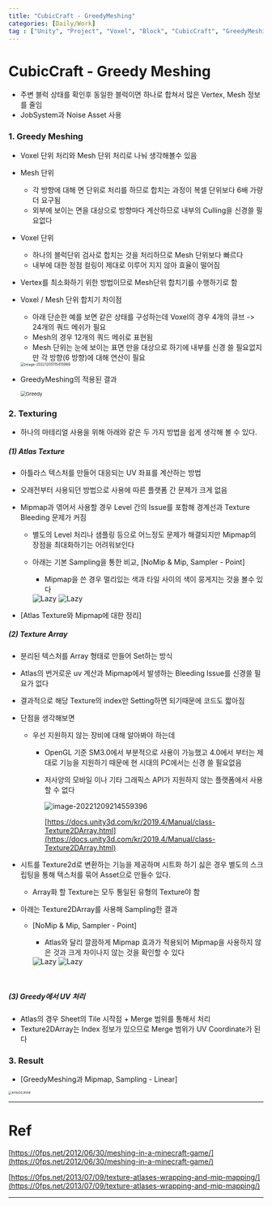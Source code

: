 ```yaml
---
title: "CubicCraft - GreedyMeshing"
categories: [Daily/Work]
tag : ["Unity", "Project", "Voxel", "Block", "CubicCraft", "GreedyMeshing"]
---
```




# CubicCraft - Greedy Meshing

- 주변 블럭 상태를 확인후 동일한 블럭이면 하나로 합쳐서 많은 Vertex, Mesh 정보를 줄임
- JobSystem과 Noise Asset 사용



### 1. Greedy Meshing

- Voxel 단위 처리와 Mesh 단위 처리로 나눠 생각해볼수 있음

- Mesh 단위 

  - 각 방향에 대해 면 단위로 처리를 하므로 합치는 과정이 복셀 단위보다 6배 가량 더 요구됨
  - 외부에 보이는 면을 대상으로 방향마다 계산하므로 내부의 Culling을 신경쓸 필요없다

- Voxel 단위

  - 하나의 블럭단위 검사로 합치는 것을 처리하므로 Mesh 단위보다 빠르다
  - 내부에 대한 정점 컬링이 제대로 이루어 지지 않아 효율이 떨어짐

- Vertex를 최소화하기 위한 방법이므로 Mesh단위 합치기를 수행하기로 함

- Voxel / Mesh 단위 합치기 차이점

  - 아래 단순한 예를 보면 같은 상태를 구성하는데 Voxel의 경우 4개의 큐브 -> 24개의 쿼드 메쉬가 필요
  - Mesh의 경우 12개의 쿼드 메쉬로 표현됨
  - Mesh 단위는 눈에 보이는 표면 만을 대상으로 하기에 내부를 신경 쓸 필요없지만 각 방향(6 방향)에 대해 연산이 필요
  
  <img src="https://raw.githubusercontent.com/hns17/ImageContainer/main/img/image-20221205115415969.png" alt="image-20221205115415969" style="zoom:50%;" />
  
- GreedyMeshing의 적용된 결과

  <img src="https://raw.githubusercontent.com/hns17/ImageContainer/main/img/Greedy.PNG" alt="Greedy" style="zoom:67%;" />

### 2. Texturing

- 하나의 마테리얼 사용을 위해 아래와 같은 두 가지 방법을 쉽게 생각해 볼 수 있다.

##### (1)  Atlas Texture

- 아틀라스 텍스처를 만들어 대응되는 UV 좌표를 계산하는 방법

- 오래전부터 사용되던 방법으로 사용에 따른 플랫폼 간 문제가 크게 없음

- Mipmap과 엮어서 사용할 경우 Level 간의 Issue를 포함해 경계선과 Texture Bleeding  문제가 커짐

  - 별도의 Level 처리나 샘플링 등으로 어느정도 문제가 해결되지만 Mipmap의 장점을 최대화하기는 어려워보인다

  - 아래는 기본 Sampling을 통한 비교, [NoMip & Mip, Sampler - Point]

    - Mipmap을 쓴 경우 멀리있는 색과 타일 사이의 색이 뭉게지는 것을 볼수 있다

    <div class='cocoen'>
        <img src = "https://raw.githubusercontent.com/hns17/ImageContainer/main/img/No_mip_point.png" alt="Lazy" style="max-width: none;">
        <img src = "https://raw.githubusercontent.com/hns17/ImageContainer/main/img/mip_point.png" alt="Lazy" style="max-width: 100%;">

    
       </div>
    
    

- [Atlas Texture와 Mipmap에 대한 정리]

##### (2) Texture Array

- 분리된 텍스처를 Array 형태로 만들어 Set하는 방식

- Atlas의 번거로운 uv 계산과 Mipmap에서 발생하는 Bleeding Issue를 신경쓸 필요가 없다

- 결과적으로 해당 Texture의 index만 Setting하면 되기때문에 코드도 짧아짐

- 단점을 생각해보면
  - 우선 지원하지 않는 장비에 대해 알아봐야 하는데
    - OpenGL 기준 SM3.0에서 부분적으로 사용이 가능했고 4.0에서 부터는 제대로 기능을 지원하기 때문에 현 시대의 PC에서는 신경 쓸 필요없음
    
    - 저사양의 모바일 이나 기타 그래픽스 API가 지원하지 않는 플랫폼에서 사용할 수 없다
    
      ![image-20221209214559396](https://raw.githubusercontent.com/hns17/ImageContainer/main/img/image-20221209214559396.png)
    
      [https://docs.unity3d.com/kr/2019.4/Manual/class-Texture2DArray.html](https://docs.unity3d.com/kr/2019.4/Manual/class-Texture2DArray.html)
  
- 시트를 Texture2d로 변환하는 기능을 제공하며 시트화 하기 싫은 경우 별도의 스크립팅을 통해 텍스처를 묶어 Asset으로 만들수 있다.
  - Array화 할 Texture는 모두 통일된 유형의 Texture야 함
  
- 아래는 Texture2DArray를 사용해 Sampling한 결과

  - [NoMip & Mip, Sampler - Point]

    - Atlas와 달리 깔끔하게 Mipmap 효과가 적용되어 Mipmap을 사용하지 않은 것과 크게 차이나지 않는 것을 확인할 수 있다

    <div class='cocoen'>
        <img src = "https://raw.githubusercontent.com/hns17/ImageContainer/main/img/No_mip_point.png" alt="Lazy" style="max-width: none;">
    	<img src = "https://raw.githubusercontent.com/hns17/ImageContainer/main/img/array2d_point.png" alt="Lazy" style="max-width: 100%;">

    </div>


​    

##### (3) Greedy에서 UV 처리

- Atlas의 경우 Sheet의 Tile 시작점 + Merge 범위를 통해서 처리
- Texture2DArray는 Index 정보가 있으므로 Merge 범위가 UV Coordinate가 된다

### 3. Result

- [GreedyMeshing과 Mipmap, Sampling  - Linear]

<img src="https://raw.githubusercontent.com/hns17/ImageContainer/main/img/array2d_linear.png" alt="array2d_linear" style="zoom: 40%;" />





------

# Ref

[https://0fps.net/2012/06/30/meshing-in-a-minecraft-game/](https://0fps.net/2012/06/30/meshing-in-a-minecraft-game/)

[https://0fps.net/2013/07/09/texture-atlases-wrapping-and-mip-mapping/](https://0fps.net/2013/07/09/texture-atlases-wrapping-and-mip-mapping/)

------

